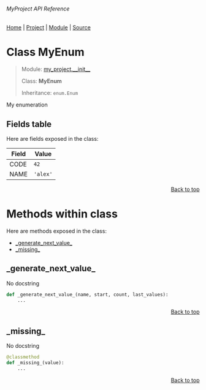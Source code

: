 ###### MyProject API Reference
[Home](/docs/api/README.md) | [Project](/README.md) | [Module](/docs/api/modules/my_project/__init__/README.md) | [Source](/src/my_project/__init__.py)

# Class MyEnum
> Module: [my\_project.\_\_init\_\_](/docs/api/modules/my_project/__init__/README.md)
>
> Class: **MyEnum**
>
> Inheritance: `enum.Enum`

My enumeration

## Fields table
Here are fields exposed in the class:

| Field | Value |
| --- | --- |
| CODE | `42` |
| NAME | `'alex'` |

<p align="right"><a href="#myproject-api-reference">Back to top</a></p>

# Methods within class
Here are methods exposed in the class:
- [\_generate\_next\_value\_](#_generate_next_value_)
- [\_missing\_](#_missing_)

## \_generate\_next\_value\_
No docstring

```python
def _generate_next_value_(name, start, count, last_values):
    ...
```

<p align="right"><a href="#myproject-api-reference">Back to top</a></p>

## \_missing\_
No docstring

```python
@classmethod
def _missing_(value):
    ...
```

<p align="right"><a href="#myproject-api-reference">Back to top</a></p>
